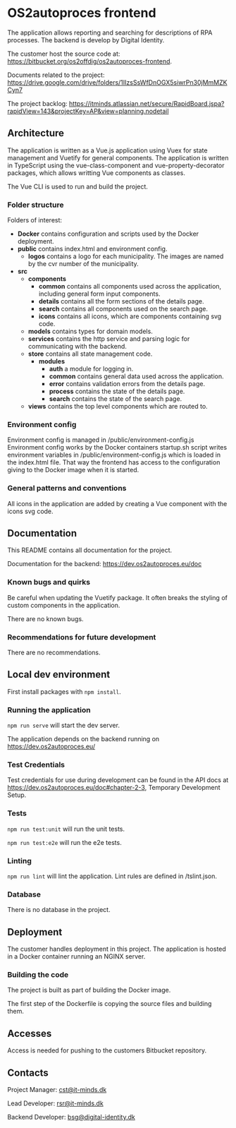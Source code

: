 # OS2autoproces frontend

The application allows reporting and searching for descriptions of RPA processes.
The backend is develop by Digital Identity.

The customer host the source code at: https://bitbucket.org/os2offdig/os2autoproces-frontend.

Documents related to the project: https://drive.google.com/drive/folders/1IIzsSsWfDnOGX5siwrPn30jMmMZKCyn7

The project backlog: https://itminds.atlassian.net/secure/RapidBoard.jspa?rapidView=143&projectKey=AP&view=planning.nodetail

## Architecture

The application is written as a Vue.js application using Vuex for state management and Vuetify for general components.
The application is written in TypeScript using the vue-class-component and vue-property-decorator packages, which allows writting Vue components as classes.

The Vue CLI is used to run and build the project.

### Folder structure

Folders of interest:

- **Docker** contains configuration and scripts used by the Docker deployment.
- **public** contains index.html and environment config.
  - **logos** contains a logo for each municipality. The images are named by the cvr number of the municipality.
- **src**
  - **components**
    - **common** contains all components used across the application, including general form input components.
    - **details** contains all the form sections of the details page.
    - **search** contains all components used on the search page.
    - **icons** contains all icons, which are components containing svg code.
  - **models** contains types for domain models.
  - **services** contains the http service and parsing logic for communicating with the backend.
  - **store** contains all state management code.
    - **modules**
      - **auth** a module for logging in.
      - **common** contains general data used across the application.
      - **error** contains validation errors from the details page.
      - **process** contains the state of the details page.
      - **search** contains the state of the search page.
  - **views** contains the top level components which are routed to.

### Environment config

Environment config is managed in /public/environment-config.js
Environment config works by the Docker containers startup.sh script writes environment variables in /public/environment-config.js which is loaded in the index.html file.
That way the frontend has access to the configuration giving to the Docker image when it is started.

### General patterns and conventions

All icons in the application are added by creating a Vue component with the icons svg code.

## Documentation

This README contains all documentation for the project.

Documentation for the backend: https://dev.os2autoproces.eu/doc

### Known bugs and quirks

Be careful when updating the Vuetify package.
It often breaks the styling of custom components in the application.

There are no known bugs.

### Recommendations for future development

There are no recommendations.

## Local dev environment

First install packages with `npm install`.

### Running the application

`npm run serve` will start the dev server.

The application depends on the backend running on https://dev.os2autoproces.eu/

### Test Credentials

Test credentials for use during development can be found in the API docs at https://dev.os2autoproces.eu/doc#chapter-2-3, Temporary Development Setup.

### Tests

`npm run test:unit` will run the unit tests.

`npm run test:e2e` will run the e2e tests.

### Linting

`npm run lint` will lint the application.
Lint rules are defined in /tslint.json.

### Database

There is no database in the project.

## Deployment

The customer handles deployment in this project.
The application is hosted in a Docker container running an NGINX server.

### Building the code

The project is built as part of building the Docker image.

The first step of the Dockerfile is copying the source files and building them.

## Accesses

Access is needed for pushing to the customers Bitbucket repository.

## Contacts

Project Manager: cst@it-minds.dk

Lead Developer: rsr@it-minds.dk

Backend Developer: bsg@digital-identity.dk
